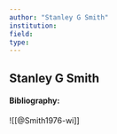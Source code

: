```yaml
---
author: "Stanley G Smith"
institution:
field:
type:
---
```


## Stanley G Smith
#### Bibliography:

![[@Smith1976-wi]]